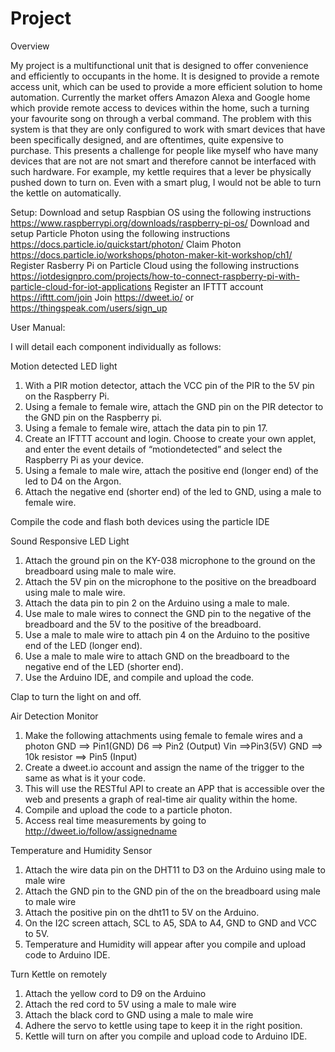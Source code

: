 # Project

Overview 

My project is a multifunctional unit that is designed to offer convenience and efficiently to occupants in the home. It is designed to provide a remote access unit, which can be used to provide a more efficient solution to home automation. Currently the market offers Amazon Alexa and Google home which provide remote access to devices within the home, such a turning your favourite song on through a verbal command. The problem with this system is that they are only configured to work with smart devices that have been specifically designed, and are oftentimes, quite expensive to purchase. This presents a challenge for people like myself who have many devices that are not are not smart and therefore cannot be interfaced with such hardware. For example, my kettle requires that a lever be physically pushed down to turn on. Even with a smart plug, I would not be able to turn the kettle on automatically.

Setup:
Download and setup Raspbian OS using the following instructions https://www.raspberrypi.org/downloads/raspberry-pi-os/
Download and setup Particle Photon using the following instructions https://docs.particle.io/quickstart/photon/
Claim Photon https://docs.particle.io/workshops/photon-maker-kit-workshop/ch1/
Register Rasberry Pi on Particle Cloud using the following instructions https://iotdesignpro.com/projects/how-to-connect-raspberry-pi-with-particle-cloud-for-iot-applications
Register an IFTTT account https://ifttt.com/join
Join https://dweet.io/ or https://thingspeak.com/users/sign_up

User Manual: 

I will detail each component individually as follows:

Motion detected LED light

1. With a PIR motion detector, attach the VCC pin of the PIR to the 5V pin on the Raspberry Pi.
2. Using a female to female wire, attach the GND pin on the PIR detector to the GND pin on the Raspberry pi.
3. Using a female to female wire, attach the data pin to pin 17.
4. Create an IFTTT account and login. Choose to create your own applet, and enter the event details of “motiondetected” and select the Raspberry Pi as your device.
5. Using a female to male wire, attach the positive end (longer end) of the led to D4 on the Argon.
6. Attach the negative end (shorter end) of the led to GND, using a male to female wire.

Compile the code and flash both devices using the particle IDE

Sound Responsive LED Light

1.	Attach the ground pin on the KY-038 microphone to the ground on the breadboard using male to male wire.
2.	Attach the 5V pin on the microphone to the positive on the breadboard using male to male wire.
3.	Attach the data pin to pin 2 on the Arduino using a male to male.
4.	Use male to male wires to connect the GND pin to the negative of the breadboard and the 5V to the positive of the breadboard.
5.	Use a male to male wire to attach pin 4 on the Arduino to the positive end of the LED (longer end).
6.	Use a male to male wire to attach GND on the breadboard to the negative end of the LED (shorter end).
7.	Use the Arduino IDE, and compile and upload the code.

Clap to turn the light on and off.

Air Detection Monitor

1. Make the following attachments using female to female wires and a photon
GND ==> Pin1(GND)
D6 ==> Pin2 (Output)
Vin ==>Pin3(5V)
GND ==> 10k resistor ==> Pin5 (Input)
2. Create a dweet.io account and assign the name of the trigger to the same as what is it your code. 
3. This will use the RESTful API to create an APP that is accessible over the web and presents a graph of real-time air quality within the home.
4. Compile and upload the code to a particle photon.
5. Access real time measurements by going to http://dweet.io/follow/assignedname

Temperature and Humidity Sensor

1.	Attach the wire data pin on the DHT11 to D3 on the Arduino using male to male wire
2.	Attach the GND pin to the GND pin of the on the breadboard using male to male wire
3.	Attach the positive pin on the dht11 to 5V on the Arduino.
4.	On the I2C screen attach, SCL to A5, SDA to A4, GND to GND and VCC to 5V.
5.	Temperature and Humidity will appear after you compile and upload code to Arduino IDE.

Turn Kettle on remotely

1.	Attach the yellow cord to D9 on the Arduino
2.	 Attach the red cord to 5V using a male to male wire
3.	Attach the black cord to GND using a male to male wire
4.	Adhere the servo to kettle using tape to keep it in the right position.
5.	Kettle will turn on after you compile and upload code to Arduino IDE.







